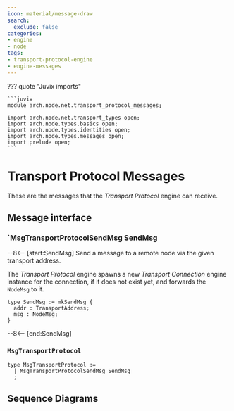 ```yaml
---
icon: material/message-draw
search:
  exclude: false
categories:
- engine
- node
tags:
- transport-protocol-engine
- engine-messages
---
```


??? quote "Juvix imports"

    ```juvix
    module arch.node.net.transport_protocol_messages;

    import arch.node.net.transport_types open;
    import arch.node.types.basics open;
    import arch.node.types.identities open;
    import arch.node.types.messages open;
    import prelude open;
    ```

# Transport Protocol Messages

These are the messages that the *Transport Protocol* engine can receive.

## Message interface

### `MsgTransportProtocolSendMsg SendMsg

--8<-- [start:SendMsg]
Send a message to a remote node via the given transport address.

The *Transport Protocol* engine
spawns a new *Transport Connection* engine instance for the connection,
if it does not exist yet,
and forwards the `NodeMsg` to it.

```juvix
type SendMsg := mkSendMsg {
  addr : TransportAddress;
  msg : NodeMsg;
}
```
--8<-- [end:SendMsg]

### `MsgTransportProtocol`

<!-- --8<-- [start:MsgTransportProtocol] -->
```juvix
type MsgTransportProtocol :=
  | MsgTransportProtocolSendMsg SendMsg
  ;
```
<!-- --8<-- [end:MsgTransportProtocol] -->

## Sequence Diagrams
